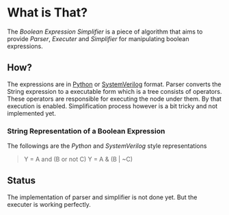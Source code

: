 # What is That?
The *Boolean Expression Simplifier* is a piece of algorithm that aims to provide *Parser*, *Executer* and *Simplifier* for manipulating boolean expressions.

## How?
The expressions are in [Python](http://thomas-cokelaer.info/tutorials/python/boolean.html) or [SystemVerilog](https://en.wikipedia.org/wiki/SystemVerilog) format. Parser converts the String expression to a executable form which is a tree consists of operators. These operators are responsible for executing the node under them. By that execution is enabled. Simplification process however is a bit tricky and not implemented yet.

### String Representation of a Boolean Expression
The followings are the *Python* and *SystemVerilog* style representations
>Y = A and (B or not C) 
>Y = A & (B | ~C)

## Status
The implementation of parser and simplifier is not done yet. But the executer is working perfectly.
